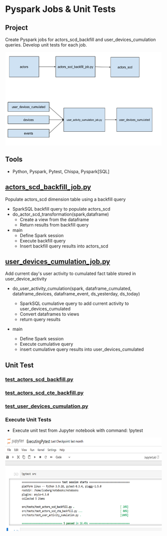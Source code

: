 # Pyspark Jobs & Unit Tests

## Project 
Create Pyspark jobs for actors_scd_backfill and user_devices_cumulation queries. Develop unit tests for each job.

<img src="https://github.com/Sarah269/bug-free-octo-sniffle/blob/main/Spark%20Jobs%20%26%20Unit%20Tests/Pyspark_job_flow.png" height=300>

## Tools
- Python, Pyspark, Pytest, Chispa, Pyspark[SQL]

## [actors_scd_backfill_job.py](https://github.com/Sarah269/bug-free-octo-sniffle/blob/main/Spark%20Jobs%20%26%20Unit%20Tests/actors_scd_backfill_job.py)
<p>Populate actors_scd dimension table using a backfill query</p>

- SparkSQL backfill query to populate actors_scd
- do_actor_scd_transformation(spark,dataframe)
    - Create a view from the dataframe
    - Return results from backfill query
- main
    - Define Spark session
    - Execute backfill query
    - Insert backfill query results into actors_scd
 
## [user_devices_cumulation_job.py](https://github.com/Sarah269/bug-free-octo-sniffle/blob/main/Spark%20Jobs%20%26%20Unit%20Tests/user_activity_cumulation_job.py)
<p>Add current day's user activity to cumulated fact table stored in user_device_activity</p>

- do_user_activity_cumulation(spark, dataframe_cumulated, dataframe_devices, dataframe_event, ds_yesterday, ds_today)
  - SparkSQL cumulative query to add current activity to user_devices_cumulated
  - Convert dataframes to views
  - return query results

- main
  - Define Spark session
  - Execute cumulative query
  - insert cumulative query results into user_devices_cumulated

## Unit Test

### [test_actors_scd_backfill.py](https://github.com/Sarah269/bug-free-octo-sniffle/blob/main/Spark%20Jobs%20%26%20Unit%20Tests/test_actors_scd_backfill.py)


### [test_actors_scd_cte_backfill.py](https://github.com/Sarah269/bug-free-octo-sniffle/blob/main/Spark%20Jobs%20%26%20Unit%20Tests/test_actors_scd_cte_backfill.py)

### [test_user_devices_cumulation.py](https://github.com/Sarah269/bug-free-octo-sniffle/blob/main/Spark%20Jobs%20%26%20Unit%20Tests/test_user_activity_cumulation.py)

### Execute Unit Tests
- Execute unit test from Jupyter notebook with command: !pytest

<img src="https://github.com/Sarah269/bug-free-octo-sniffle/blob/main/Spark%20Jobs%20%26%20Unit%20Tests/pytest_results.png" height=300>

